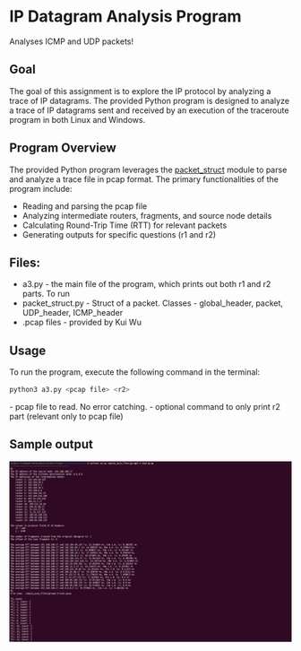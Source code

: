 # IP Datagram Analysis Program
Analyses ICMP and UDP packets!

## Goal
The goal of this assignment is to explore the IP protocol by analyzing a trace of IP datagrams. The provided Python program is designed to analyze a trace of IP datagrams sent and received by an execution of the traceroute program in both Linux and Windows.


## Program Overview
The provided Python program leverages the [packet_struct](packet_struct.py) module to parse and analyze a trace file in pcap format. The primary functionalities of the program include:

- Reading and parsing the pcap file
- Analyzing intermediate routers, fragments, and source node details
- Calculating Round-Trip Time (RTT) for relevant packets
- Generating outputs for specific questions (r1 and r2)

## Files:
* a3.py - the main file of the program, which prints out both r1 and r2 parts. To run
* packet_struct.py - Struct of a packet. Classes - global_header, packet, UDP_header, ICMP_header
* .pcap files - provided by Kui Wu

## Usage
To run the program, execute the following command in the terminal:

```bash
python3 a3.py <pcap file> <r2>
```
<file> - pcap file to read. No error catching. 
<r2> - optional command to only print r2 part (relevant only to pcap file)

## Sample output

![alt text](<../readme_images/Screenshot from 2024-02-14 12-48-39.png>)